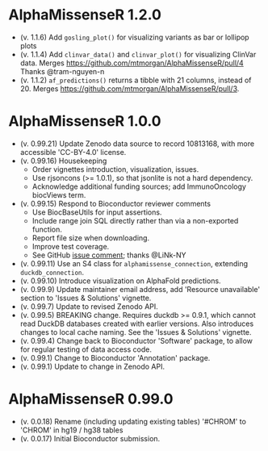 # AlphaMissenseR 1.2.0

* (v. 1.1.6) Add `gosling_plot()` for visualizing variants as bar
  or lollipop plots
* (v. 1.1.4) Add `clinvar_data()` and `clinvar_plot()` for visualizing
  ClinVar data. Merges
  <https://github.com/mtmorgan/AlphaMissenseR/pull/4> Thanks
  @tram-nguyen-n
* (v. 1.1.2) `af_predictions()` returns a tibble with 21 columns,
  instead of 20. Merges
  <https://github.com/mtmorgan/AlphaMissenseR/pull/3>.

# AlphaMissenseR 1.0.0

* (v. 0.99.21) Update Zenodo data source to record 10813168, with more
  accessible 'CC-BY-4.0' license.
* (v. 0.99.16) Housekeeping
  - Order vignettes introduction, visualization, issues.
  - Use rjsoncons (>= 1.0.1), so that jsonlite is not a hard dependency.
  - Acknowledge additional funding sources; add ImmunoOncology biocViews term.
* (v. 0.99.15) Respond to Bioconductor reviewer comments
  - Use BiocBaseUtils for input assertions.
  - Include range join SQL directly rather than via a non-exported function.
  - Report file size when downloading.
  - Improve test coverage.
  - See GitHub [issue comment][]; thanks @LiNk-NY
* (v. 0.99.11) Use an S4 class for `alphamissense_connection`,
  extending `duckdb_connection`.
* (v. 0.99.10) Introduce visualization on AlphaFold predictions.
* (v. 0.99.9) Update maintainer email address, add 'Resource unavailable' section
  to 'Issues & Solutions' vignette.
* (v. 0.99.7) Update to revised Zenodo API.
* (v. 0.99.5) BREAKING change. Requires duckdb >= 0.9.1, which cannot
  read DuckDB databases created with earlier versions. Also introduces
  changes to local cache naming. See the 'Issues & Solutions' vignette.
* (v. 0.99.4) Change back to Bioconductor 'Software' package, to allow
  for regular testing of data access code.
* (v. 0.99.1) Change to Bioconductor 'Annotation' package.
* (v. 0.99.1) Update to change in Zenodo API.

# AlphaMissenseR 0.99.0

* (v. 0.0.18) Rename (including updating existing tables) '#CHROM' to
  'CHROM' in hg19 / hg38 tables
* (v. 0.0.17) Initial Bioconductor submission.

[issue comment]: https://github.com/Bioconductor/Contributions/issues/3221#issuecomment-1804040387
